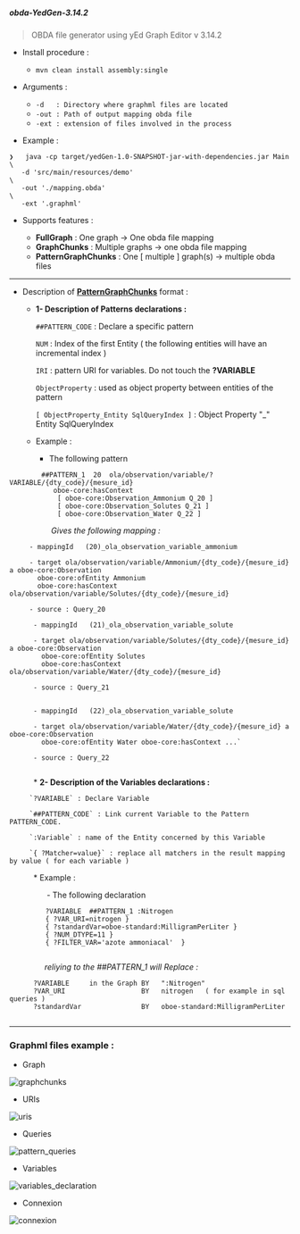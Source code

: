 <h5>obda-YedGen-3.14.2</h5>

 > OBDA file generator using yEd Graph Editor v 3.14.2

- Install procedure :

   - ` mvn clean install assembly:single `

- Arguments :
 
   - `-d   : Directory where graphml files are located `
   - `-out : Path of output mapping obda file `
   - `-ext : extension of files involved in the process `


- Example :

```
❯   java -cp target/yedGen-1.0-SNAPSHOT-jar-with-dependencies.jar Main  \
   -d 'src/main/resources/demo'                                         \
   -out './mapping.obda'                                                \
   -ext '.graphml'
```

- Supports features :

   - **FullGraph** : One graph -> One obda file mapping
   - **GraphChunks** : Multiple graphs -> one obda file mapping
   - **PatternGraphChunks** : One [ multiple ] graph(s) -> multiple obda files
 
----------------------------------------------------------------------------------

- Description of [**PatternGraphChunks**]( https://github.com/rac021/yedGen/blob/master/README.md#graphml-files-example-) format :

   *  **1- Description of Patterns declarations :**
   
      `##PATTERN_CODE` : Declare a specific pattern

      `NUM` : Index of the first Entity ( the following entities will have an incremental index )
      
      `IRI` : pattern URI for variables. Do not touch the **?VARIABLE**
      
      `ObjectProperty` : used as object property between entities of the pattern
      
      `[ ObjectProperty_Entity SqlQueryIndex ]` : Object Property "_" Entity SqlQueryIndex

   * Example :

      - The following pattern 
   
```
        ##PATTERN_1  20  ola/observation/variable/?VARIABLE/{dty_code}/{mesure_id} 
           oboe-core:hasContext 
            [ oboe-core:Observation_Ammonium Q_20 ] 
            [ oboe-core:Observation_Solutes Q_21 ] 
            [ oboe-core:Observation_Water Q_22 ]

```  

 &nbsp;&nbsp;&nbsp;&nbsp;&nbsp;&nbsp;&nbsp;&nbsp;
 &nbsp;&nbsp;&nbsp;&nbsp;&nbsp;&nbsp;&nbsp;&nbsp;&nbsp;
 *Gives the following mapping :*
         
 
 ```
      - mappingId	(20)_ola_observation_variable_ammonium 
      
      - target ola/observation/variable/Ammonium/{dty_code}/{mesure_id} a oboe-core:Observation 
        oboe-core:ofEntity Ammonium 
        oboe-core:hasContext ola/observation/variable/Solutes/{dty_code}/{mesure_id}
      
      - source : Query_20
```  

```  
      - mappingId	(21)_ola_observation_variable_solute
      
      - target ola/observation/variable/Solutes/{dty_code}/{mesure_id} a oboe-core:Observation
        oboe-core:ofEntity Solutes 
        oboe-core:hasContext ola/observation/variable/Water/{dty_code}/{mesure_id}
      
      - source : Query_21
   
```

```  
      - mappingId	(22)_ola_observation_variable_solute
      
      - target ola/observation/variable/Water/{dty_code}/{mesure_id} a oboe-core:Observation 
        oboe-core:ofEntity Water oboe-core:hasContext ...`
      
      - source : Query_22
   
```  
   
&nbsp;&nbsp;&nbsp;&nbsp;&nbsp;&nbsp; &nbsp;&nbsp;&nbsp; *  **2- Description of the Variables declarations :**
   
         `?VARIABLE` : Declare Variable
   
         `##PATTERN_CODE` : Link current Variable to the Pattern PATTERN_CODE.
        
         `:Variable` : name of the Entity concerned by this Variable
         
         `{ ?Matcher=value}` : replace all matchers in the result mapping by value ( for each variable )
   

   &nbsp;&nbsp;&nbsp;&nbsp;&nbsp;&nbsp;&nbsp;&nbsp;&nbsp;&nbsp; * Example :

   &nbsp;&nbsp;&nbsp;&nbsp;&nbsp;&nbsp;&nbsp;&nbsp;&nbsp;&nbsp;&nbsp;&nbsp;&nbsp;&nbsp;&nbsp;&nbsp; - The following declaration 

```  
         ?VARIABLE  ##PATTERN_1 :Nitrogen 
         { ?VAR_URI=nitrogen } 
         { ?standardVar=oboe-standard:MilligramPerLiter } 
         { ?NUM_DTYPE=11 } 
         { ?FILTER_VAR='azote ammoniacal'  } 
      
```  


 &nbsp;&nbsp;&nbsp;&nbsp;&nbsp;&nbsp;&nbsp;&nbsp;
 &nbsp;&nbsp;&nbsp;&nbsp;&nbsp;&nbsp; *reliying to the ##PATTERN_1 will Replace :*

   ```  
         ?VARIABLE     in the Graph BY   ":Nitrogen"
         ?VAR_URI                   BY   nitrogen   ( for example in sql queries )
         ?standardVar               BY   oboe-standard:MilligramPerLiter
    
``` 
----------------------------------------------------------------------------------


### Graphml files example :
 
   - Graph

![graphchunks](https://cloud.githubusercontent.com/assets/7684497/17357917/617c5234-595f-11e6-8b72-5f0ee9615828.jpg)


   - URIs
 
![uris](https://cloud.githubusercontent.com/assets/7684497/17358066/27b5ed2a-5960-11e6-887f-3b2cb5641e4f.jpg)

   - Queries

![pattern_queries](https://cloud.githubusercontent.com/assets/7684497/17855399/d4be1c3c-6878-11e6-969a-f98deb9c0005.png)


   - Variables
 
![variables_declaration](https://cloud.githubusercontent.com/assets/7684497/17358262/470792ea-5961-11e6-9a60-fbf46de3d60c.jpg)

   - Connexion 

![connexion](https://cloud.githubusercontent.com/assets/7684497/17358431/4cb8b362-5962-11e6-9dce-3ccb9a59e9c4.jpg)

